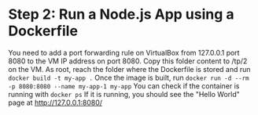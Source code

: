 # Step 2: Run a Node.js App using a Dockerfile
You need to add a port forwarding rule on VirtualBox from 127.0.0.1 port 8080 to the VM IP address on port 8080.
Copy this folder content to /tp/2 on the VM. As root, reach the folder where the Dockerfile is stored and run ```docker build -t my-app .```
Once the image is built, run ```docker run -d --rm -p 8080:8080 --name my-app-1 my-app```
You can check if the container is running with ```docker ps```
If it is running, you should see the "Hello World" page at http://127.0.0.1:8080/
